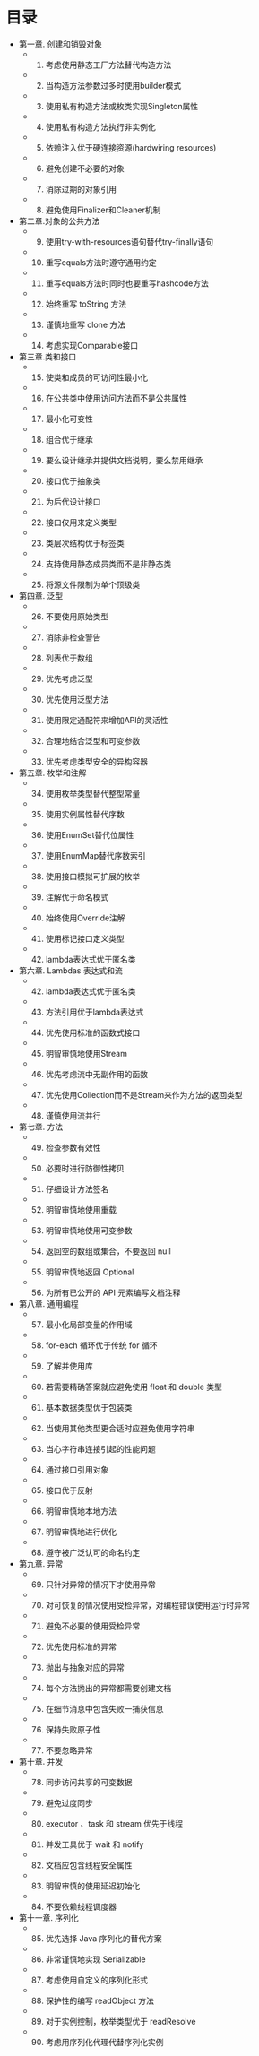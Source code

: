 # 目录

* 第一章. 创建和销毁对象
  * 01. 考虑使用静态工厂方法替代构造方法
  * 02. 当构造方法参数过多时使用builder模式
  * 03. 使用私有构造方法或枚类实现Singleton属性
  * 04. 使用私有构造方法执行非实例化
  * 05. 依赖注入优于硬连接资源\(hardwiring resources\)
  * 06. 避免创建不必要的对象
  * 07. 消除过期的对象引用
  * 08. 避免使用Finalizer和Cleaner机制
* 第二章.对象的公共方法
  * 09. 使用try-with-resources语句替代try-finally语句
  * 10. 重写equals方法时遵守通用约定
  * 11. 重写equals方法时同时也要重写hashcode方法
  * 12. 始终重写 toString 方法
  * 13. 谨慎地重写 clone 方法
  * 14. 考虑实现Comparable接口
* 第三章.类和接口
  * 15. 使类和成员的可访问性最小化
  * 16. 在公共类中使用访问方法而不是公共属性
  * 17. 最小化可变性
  * 18. 组合优于继承
  * 19. 要么设计继承并提供文档说明，要么禁用继承
  * 20. 接口优于抽象类
  * 21. 为后代设计接口
  * 22. 接口仅用来定义类型
  * 23. 类层次结构优于标签类
  * 24. 支持使用静态成员类而不是非静态类
  * 25. 将源文件限制为单个顶级类
* 第四章. 泛型
  * 26. 不要使用原始类型
  * 27. 消除非检查警告
  * 28. 列表优于数组
  * 29. 优先考虑泛型
  * 30. 优先使用泛型方法
  * 31. 使用限定通配符来增加API的灵活性
  * 32. 合理地结合泛型和可变参数
  * 33. 优先考虑类型安全的异构容器
* 第五章. 枚举和注解
  * 34. 使用枚举类型替代整型常量
  * 35. 使用实例属性替代序数
  * 36. 使用EnumSet替代位属性
  * 37. 使用EnumMap替代序数索引
  * 38. 使用接口模拟可扩展的枚举
  * 39. 注解优于命名模式
  * 40. 始终使用Override注解
  * 41. 使用标记接口定义类型
  * 42. lambda表达式优于匿名类
* 第六章. Lambdas 表达式和流
  * 42. lambda表达式优于匿名类
  * 43. 方法引用优于lambda表达式
  * 44. 优先使用标准的函数式接口
  * 45. 明智审慎地使用Stream
  * 46. 优先考虑流中无副作用的函数
  * 47. 优先使用Collection而不是Stream来作为方法的返回类型
  * 48. 谨慎使用流并行
* 第七章. 方法
  * 49. 检查参数有效性
  * 50. 必要时进行防御性拷贝
  * 51. 仔细设计方法签名
  * 52. 明智审慎地使用重载
  * 53. 明智审慎地使用可变参数
  * 54. 返回空的数组或集合，不要返回 null
  * 55. 明智审慎地返回 Optional
  * 56. 为所有已公开的 API 元素编写文档注释
* 第八章. 通用编程
  * 57. 最小化局部变量的作用域
  * 58. for-each 循环优于传统 for 循环
  * 59. 了解并使用库
  * 60. 若需要精确答案就应避免使用 float 和 double 类型
  * 61. 基本数据类型优于包装类
  * 62. 当使用其他类型更合适时应避免使用字符串
  * 63. 当心字符串连接引起的性能问题
  * 64. 通过接口引用对象
  * 65. 接口优于反射
  * 66. 明智审慎地本地方法
  * 67. 明智审慎地进行优化
  * 68. 遵守被广泛认可的命名约定
* 第九章. 异常
  * 69. 只针对异常的情况下才使用异常
  * 70. 对可恢复的情况使用受检异常，对编程错误使用运行时异常
  * 71. 避免不必要的使用受检异常
  * 72. 优先使用标准的异常
  * 73. 抛出与抽象对应的异常
  * 74. 每个方法抛出的异常都需要创建文档
  * 75. 在细节消息中包含失败一捕获信息
  * 76. 保持失败原子性
  * 77. 不要忽略异常
* 第十章. 并发
  * 78. 同步访问共享的可变数据
  * 79. 避免过度同步
  * 80. executor 、task 和 stream 优先于线程
  * 81. 并发工具优于 wait 和 notify
  * 82. 文档应包含线程安全属性
  * 83. 明智审慎的使用延迟初始化
  * 84. 不要依赖线程调度器
* 第十一章. 序列化
  * 85. 优先选择 Java 序列化的替代方案
  * 86. 非常谨慎地实现 Serializable
  * 87. 考虑使用自定义的序列化形式
  * 88. 保护性的编写 readObject 方法
  * 89. 对于实例控制，枚举类型优于 readResolve
  * 90. 考虑用序列化代理代替序列化实例

